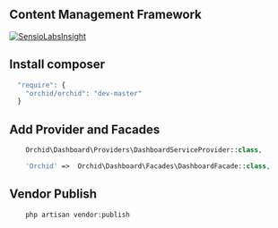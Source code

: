 ## Content Management Framework

[![SensioLabsInsight](https://insight.sensiolabs.com/projects/f648409a-850d-421f-b22d-3cc7444db79b/big.png)](https://insight.sensiolabs.com/projects/f648409a-850d-421f-b22d-3cc7444db79b)


## Install composer
```php
  "require": {
    "orchid/orchid": "dev-master"
  }
```
## Add Provider and Facades
```php
    Orchid\Dashboard\Providers\DashboardServiceProvider::class,
```

```php
    'Orchid' =>  Orchid\Dashboard\Facades\DashboardFacade::class,
```

## Vendor Publish

```php
    php artisan vendor:publish
```

